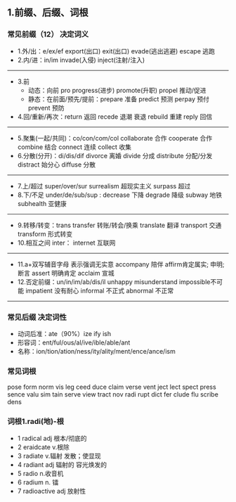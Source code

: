 ## 1.前缀、后缀、词根
###  常见前缀（12） 决定词义
- 1.外/出：e/ex/ef  export(出口) exit(出口) evade(逃出逃避) escape 逃跑
- 2.内/进：in/im  invade(入侵) inject(注射/注入)
---
- 3.前
  - 动态：向前 pro progress(进步) promote(升职) propel 推动/促进
  - 静态：在前面/预先/提前：prepare 准备 predict 预测 perpay 预付 prevent 预防
- 4.回/重新/再次：return 返回 recede 退潮 衰退 rebuild 重建 reply 回信
---
- 5.聚集(一起/共同)：co/con/com/col collaborate 合作 cooperate 合作 combine 结合 connect 连续 collect 收集
- 6.分散(分开)：di/dis/dif divorce 离婚 divide 分成 distribute 分配/分发 distract 始分心 diffuse 分散
---
- 7.上/超过 super/over/sur surrealism 超现实主义 surpass 超过
- 8.下/不足 under/de/sub/sup : decrease 下降  degrade 降级 subway 地铁 subhealth 亚健康
---
- 9.转移/转变：trans transfer 转账/转会/换乘 translate 翻译 transport  交通 transform 形式转变
- 10.相互之间 inter： internet 互联网
---
- 11.a+双写辅音字母 表示强调无实意 accompany 陪伴 affirm肯定属实; 申明; 断言 assert 明确肯定 acclaim 宣城
- 12.否定前缀：un/in/im/ab/dis/il  unhappy misunderstand impossible不可能 impatient 没有耐心 informal 不正式 abnormal 不正常
---
###  常见后缀 决定词性
- 动词后准：ate（90%）ize ify ish
- 形容词：ent/ful/ous/al/ive/ible/able/ant
- 名称：ion/tion/ation/ness/ity/ality/ment/ence/ance/ism
### 常见词根
pose form norm vis leg ceed duce claim verse vent ject lect spect press sence valu sim tain serve view tract nov radi rupt dict fer clude flu scribe dens
### 词根1.radi(地)-根
- 1 radical adj 根本/彻底的
- 2 eraidcate v.根除
- 3 radiate v.辐射 发散；使显现
- 4 radiant adj 辐射的 容光焕发的
- 5 radio n.收音机 
- 6 radium n. 镭
- 7 radioactive adj 放射性